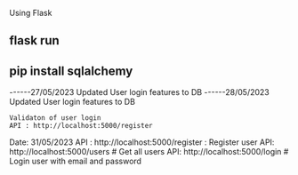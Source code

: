 Using Flask

flask run
--------------------------
pip install sqlalchemy
---------------------------

------27/05/2023
Updated User login features to DB
------28/05/2023
Updated User login features to DB

    Validaton of user login
    API : http://localhost:5000/register

Date: 31/05/2023
API : http://localhost:5000/register : Register user
API: http://localhost:5000/users # Get all users
API: http://localhost:5000/login # Login user with email and password

